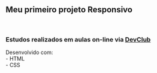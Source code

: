 <h2>Meu primeiro projeto Responsivo</h2> <br>
<h3>Estudos realizados em aulas on-line via <a href="https://rodolfomori.com.br/devclub">DevClub</a></h3> 
Desenvolvido com: <br>
- HTML <br>
- CSS  <br>
<br>
